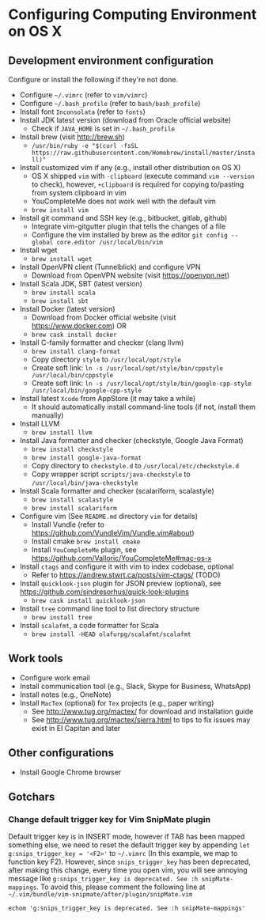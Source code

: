 # Configuring Computing Environment on OS X

## Development environment configuration

Configure or install the following if they're not done.

+ Configure `~/.vimrc` (refer to `vim/vimrc`)
+ Configure `~/.bash_profile` (refer to `bash/bash_profile`)
+ Install font `Inconsolata` (refer to `fonts`)
+ Install JDK latest version (download from Oracle official website)
    - Check if `JAVA_HOME` is set in `~/.bash_profile`
+ Install brew (visit http://brew.sh)
    - `/usr/bin/ruby -e "$(curl -fsSL
      https://raw.githubusercontent.com/Homebrew/install/master/install)"`
+ Install customized vim if any (e.g., install other distribution on OS X)
    - OS X shipped `vim` with `-clipboard` (execute command `vim --version` to check), however,
      `+clipboard` is required for copying to/pasting from system clipboard in vim
    - YouCompleteMe does not work well with the default vim
    - `brew install vim`
+ Install git command and SSH key (e.g., bitbucket, gitlab, github)
    - Integrate vim-gitgutter plugin that tells the changes of a file
    - Configure the vim installed by brew as the editor `git config --global core.editor
      /usr/local/bin/vim`
+ Install wget
    - `brew install wget`
+ Install OpenVPN client (Tunnelblick) and configure VPN
    - Download from OpenVPN website (visit https://openvpn.net)
+ Install Scala JDK, SBT (latest version)
    - `brew install scala`
    - `brew install sbt`
+ Install Docker (latest version)
    - Download from Docker official website (visit https://www.docker.com) OR
    - `brew cask install docker`
+ Install C-family formatter and checker (clang llvm)
    - `brew install clang-format`
    - Copy directory `style` to `/usr/local/opt/style`
    - Create soft link: `ln -s /usr/local/opt/style/bin/cppstyle /usr/local/bin/cppstyle`
    - Create soft link: `ln -s /usr/local/opt/style/bin/google-cpp-style
      /usr/local/bin/google-cpp-style`
+ Install latest `Xcode` from AppStore (it may take a while)
    - It should automatically install command-line tools (if not, install them manually)
+ Install LLVM
    - `brew install llvm`
+ Install Java formatter and checker (checkstyle, Google Java Format)
    - `brew install checkstyle`
    - `brew install google-java-format`
    - Copy directory to `checkstyle.d` to `/usr/local/etc/checkstyle.d`
    - Copy wrapper script `scripts/java-checkstyle` to `/usr/local/bin/java-checkstyle`
+ Install Scala formatter and checker (scalariform, scalastyle)
    - `brew install scalastyle`
    - `brew install scalariform`
+ Configure vim (See `README.md` directory `vim` for details)
    - Install Vundle (refer to https://github.com/VundleVim/Vundle.vim#about)
    - Install cmake `brew install cmake`
    - Install `YouCompleteMe` plugin, see https://github.com/Valloric/YouCompleteMe#mac-os-x
+ Install `ctags` and configure it with vim to index codebase, optional
    - Refer to https://andrew.stwrt.ca/posts/vim-ctags/ (TODO)
+ Install `quicklook-json` plugin for JSON preview (optional), see
  https://github.com/sindresorhus/quick-look-plugins
    - `brew cask install quicklook-json`
+ Install `tree` command line tool to list directory structure
  - `brew install tree`
+ Install `scalafmt`, a code formatter for Scala
  - `brew install -HEAD olafurpg/scalafmt/scalafmt`

## Work tools

+ Configure work email
+ Install communication tool (e.g., Slack, Skype for Business, WhatsApp)
+ Install notes (e.g., OneNote)
+ Install `MacTex` (optional) for `Tex` projects (e.g., paper writing)
    - See http://www.tug.org/mactex/ for download and installation guide
    - See http://www.tug.org/mactex/sierra.html to tips to fix issues may exist in EI Capitan and
    later

## Other configurations

+ Install Google Chrome browser

## Gotchars

### Change default trigger key for Vim SnipMate plugin

Default trigger key is <TAB> in INSERT mode, however if TAB has been mapped something
else, we need to reset the default trigger key by appending `let g:snips_trigger_key = '<F2>'` to
`~/.vimrc` (In this example, we map to function key F2). However, since `snips_trigger_key` has been
deprecated, after making this change, every time you open vim, you will see annoying message like
`g:snips_trigger_key is deprecated. See :h snipMate-mappings`. To avoid this, please comment the
following line at `~/.vim/bundle/vim-snipmate/after/plugin/snipMate.vim`

```
echom 'g:snips_trigger_key is deprecated. See :h snipMate-mappings'
```
